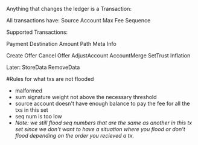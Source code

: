 
Anything that changes the ledger is a Transaction:

All transactions have:
	Source Account
	Max Fee
	Sequence


Supported Transactions:

Payment
	Destination
	Amount
	Path
	Meta Info

Create Offer
Cancel Offer
AdjustAccount
AccountMerge
SetTrust
Inflation


Later:
StoreData
RemoveData


#Rules for what txs are not flooded
- malformed
- sum signature weight not above the necessary threshold
- source account doesn't have enough balance to pay the fee for all the txs in this set
- seq num is too low
- *Note: we still flood seq numbers that are the same as another in this tx set since we don't want to have a situation where you flood or don't flood depending on the order you recieved a tx.*



